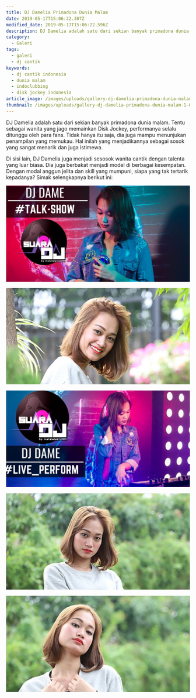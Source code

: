```yaml
---
title: DJ Damelia Primadona Dunia Malam
date: 2019-05-17T15:06:22.307Z
modified_date: 2019-05-17T15:06:22.596Z
description: DJ Damelia adalah satu dari sekian banyak primadona dunia malam. Tentu sebagai wanita yang jago memainkan Disk Jockey.
category:
  - Galeri
tags:
  - galeri
  - dj cantik
keywords:
  - dj cantik indonesia
  - dunia malam
  - indoclubbing
  - disk jockey indonesia
article_image: /images/uploads/gallery-dj-damelia-primadona-dunia-malam-4.jpg
thumbnail: /images/uploads/gallery-dj-damelia-primadona-dunia-malam-1-006.jpg
---
```

DJ Damelia adalah satu dari sekian banyak primadona dunia malam. Tentu sebagai wanita yang jago memainkan Disk Jockey, performanya selalu ditunggu oleh para fans. Tidak hanya itu saja, dia juga mampu menunjukan penampilan yang memukau. Hal inilah yang menjadikannya sebagai sosok yang sangat menarik dan juga istimewa. 

Di sisi lain, DJ Damelia juga menjadi sesosok wanita cantik dengan talenta yang luar biasa. Dia juga berbakat menjadi model di berbagai kesempatan. Dengan modal anggun jelita dan skill yang mumpuni, siapa yang tak tertarik kepadanya? Simak selengkapnya berikut ini:

![Gallery: Dj Damelia Primdona Dunia Malam](/images/uploads/gallery-dj-damelia-primadona-dunia-malam-5.jpg)

![Gallery: Dj Damelia Primdona Dunia Malam](/images/uploads/gallery-dj-damelia-primadona-dunia-malam-4.jpg)

![Gallery: Dj Damelia Primdona Dunia Malam](/images/uploads/gallery-dj-damelia-primadona-dunia-malam-3.jpg)

![Gallery: Dj Damelia Primdona Dunia Malam](/images/uploads/gallery-dj-damelia-primadona-dunia-malam-2.jpg)

![DJ Damelia](/images/uploads/gallery-dj-damelia-primadona-dunia-malam-1.jpg)
